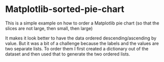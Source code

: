 # Matplotlib-sorted-pie-chart
This is a simple example on how to order a Matplotlib pie chart (so that the slices are not large, then small, then large)

It makes it look better to have the data ordered descending/ascending by value. But it was a bit of a challenge because the labels and the values are two separate lists. To order them I first created a dictionary out of the dataset and then used that to generate the two ordered lists.
